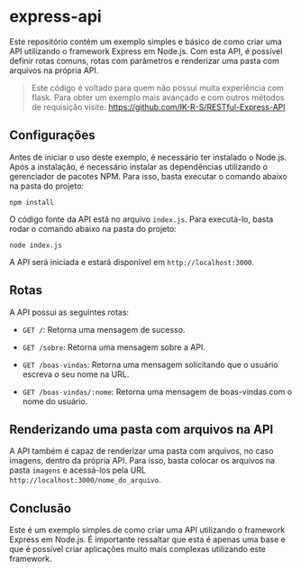 # express-api

Este repositório contém um exemplo simples e básico de como criar uma API utilizando o framework Express em Node.js. Com esta API, é possível definir rotas comuns, rotas com parâmetros e renderizar uma pasta com arquivos na própria API.
> Este código é voltado para quem não possui muita experiência com flask. Para obter um exemplo mais avançado e com outros métodos de requisição visite: https://github.com/IK-R-S/RESTful-Express-API

## Configurações

Antes de iniciar o uso deste exemplo, é necessário ter instalado o Node.js. Após a instalação, é necessário instalar as dependências utilizando o gerenciador de pacotes NPM. Para isso, basta executar o comando abaixo na pasta do projeto:

```
npm install
```

O código fonte da API está no arquivo `index.js`. Para executá-lo, basta rodar o comando abaixo na pasta do projeto:

```
node index.js
```

A API será iniciada e estará disponível em `http://localhost:3000`.

## Rotas

A API possui as seguintes rotas:

- `GET /`: Retorna uma mensagem de sucesso.

- `GET /sobre`: Retorna uma mensagem sobre a API.

- `GET /boas-vindas`: Retorna uma mensagem solicitando que o usuário escreva o seu nome na URL.

- `GET /boas-vindas/:nome`: Retorna uma mensagem de boas-vindas com o nome do usuário.

## Renderizando uma pasta com arquivos na API

A API também é capaz de renderizar uma pasta com arquivos, no caso imagens, dentro da própria API. Para isso, basta colocar os arquivos na pasta `imagens` e acessá-los pela URL `http://localhost:3000/nome_do_arquivo`.

## Conclusão

Este é um exemplo simples de como criar uma API utilizando o framework Express em Node.js. É importante ressaltar que esta é apenas uma base e que é possível criar aplicações muito mais complexas utilizando este framework.
